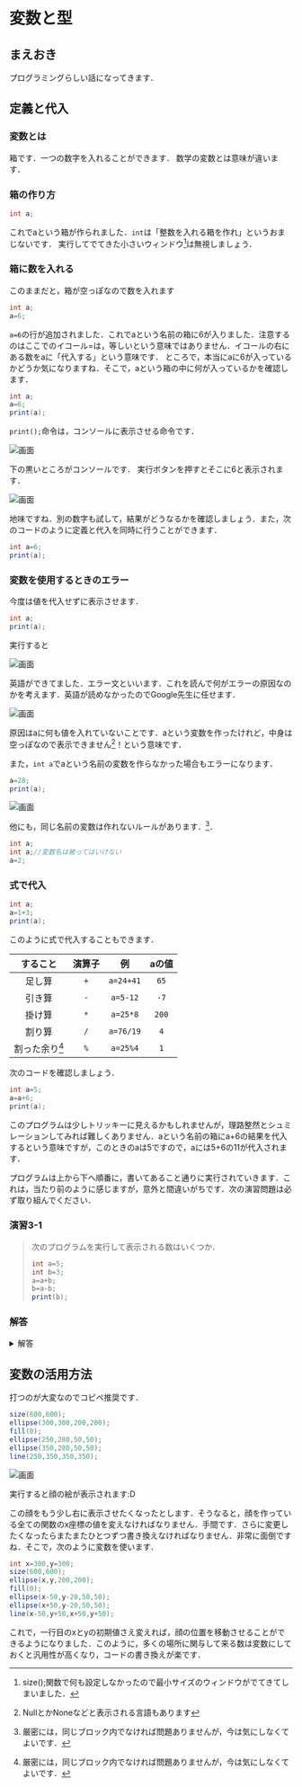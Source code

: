 # 変数と型
## まえおき
プログラミングらしい話になってきます．

## 定義と代入
### 変数とは
箱です．一つの数字を入れることができます．
数学の変数とは意味が違います．

### 箱の作り方
```java
int a;
```
これでaという箱が作られました．```int```は「整数を入れる箱を作れ」というおまじないです．
実行してでてきた小さいウィンドウ[^1]は無視しましょう．

[^1]:size();関数で何も設定しなかったので最小サイズのウィンドウがでてきてしまいました．

### 箱に数を入れる

このままだと，箱が空っぽなので数を入れます
```java
int a;
a=6;
```
```a=6```の行が追加されました．これでaという名前の箱に6が入りました．注意するのはここでのイコール=は，等しいという意味ではありません．イコールの右にある数をaに「代入する」という意味です．
ところで，本当にaに6が入っているかどうか気になりますね．そこで，aという箱の中に何が入っているかを確認します．
```java
int a;
a=6;
print(a);
```
```print();```命令は，コンソールに表示させる命令です．

![画面](img/fig3-1.png "Processingの画面")

下の黒いところがコンソールです．
実行ボタンを押すとそこに6と表示されます．

![画面](img/fig3-2.png "Processingの画面")

地味ですね．別の数字も試して，結果がどうなるかを確認しましょう．また，次のコードのように定義と代入を同時に行うことができます．

```java
int a=6;
print(a);
```


### 変数を使用するときのエラー

今度は値を代入せずに表示させます．

```java
int a;
print(a);
```

実行すると

![画面](img/fig3-3.png "Processingの画面")

英語ができてました．エラー文といいます．これを読んで何がエラーの原因なのかを考えます．英語が読めなかったのでGoogle先生に任せます．

![画面](img/fig3-4.png "Processingの画面")

原因はaに何も値を入れていないことです．aという変数を作ったけれど，中身は空っぽなので表示できません[^2]！という意味です．

[^2]: NullとかNoneなどと表示される言語もあります

また，```int a```でaという名前の変数を作らなかった場合もエラーになります．

```java
a=28;
print(a);
```

![画面](img/fig3-5.png "Processingの画面")

他にも，同じ名前の変数は作れないルールがあります．[^3]．

```java
int a;
int a;//変数名は被ってはいけない
a=2;
```
[^3]:厳密には，同じブロック内でなければ問題ありませんが，今は気にしなくてよいです．


### 式で代入

```java
int a;
a=1+3;
print(a);
```

このように式で代入することもできます．

| すること | 演算子 |例|aの値 |
| :-: | :-: |:-:|:-:|
| 足し算 | ```+```|```a=24+41```|```65```|
| 引き算 | ```-```|```a=5-12```|```-7```|
|掛け算|```*```|```a=25*8```|```200```|
|割り算|```/```|```a=76/19```|```4```|
|割った余り[^3]|```%```|```a=25%4```|```1```|

[^3]:数学でいうと合同式のmodのようなものです．例えば，整数aの一の位はa%10で得ることができます．


次のコードを確認しましょう．

```java
int a=5;
a=a+6;
print(a);
```

このプログラムは少しトリッキーに見えるかもしれませんが，理路整然とシュミレーションしてみれば難しくありません．aという名前の箱にa+6の結果を代入するという意味ですが，このときのaは5ですので，aには5+6の11が代入されます．

プログラムは上から下へ順番に，書いてあること通りに実行されていきます．これは，当たり前のように感じますが，意外と間違いがちです．次の演習問題は必ず取り組んでください．


### 演習3-1
>次のプログラムを実行して表示される数はいくつか．
>```java
>int a=5;
>int b=3;
>a=a+b;
>b=a-b;
>print(b);
>```


### 解答
<details><summary>解答</summary><div>
演習3-1：-5
上から順に実行されることに注意です．

```java
a=a+b;//a=5+3 aが8
b=a-b;//b=3-8 bが-5
```

</div></details>

## 変数の活用方法
打つのが大変なのでコピペ推奨です．

```java
size(600,600);
ellipse(300,300,200,200);
fill(0);
ellipse(250,280,50,50);
ellipse(350,280,50,50);
line(250,350,350,350);
```

![画面](img/fig3-6.png "Processingの画面")

実行すると顔の絵が表示されます:D

この顔をもう少し右に表示させたくなったとします．そうなると，顔を作っている全ての関数のx座標の値を変えなければなりません．手間です．さらに変更したくなったらまたまたひとつずつ書き換えなければなりません．非常に面倒ですね．そこで，次のように変数を使います．

```java
int x=300,y=300;
size(600,600);
ellipse(x,y,200,200);
fill(0);
ellipse(x-50,y-20,50,50);
ellipse(x+50,y-20,50,50);
line(x-50,y+50,x+50,y+50);
```
これで，一行目のxとyの初期値さえ変えれば，顔の位置を移動させることができるようになりました．このように，多くの場所に関与して来る数は変数にしておくと汎用性が高くなり，コードの書き換えが楽です．
